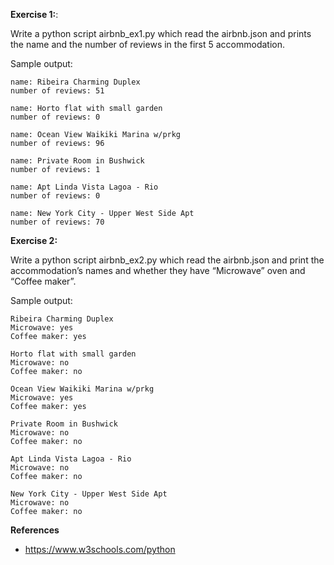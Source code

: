 **Exercise 1:**:

Write a python script airbnb_ex1.py which read the airbnb.json and prints the name and the number of reviews in the first 5 accommodation.

Sample output:
```
name: Ribeira Charming Duplex
number of reviews: 51

name: Horto flat with small garden
number of reviews: 0

name: Ocean View Waikiki Marina w/prkg
number of reviews: 96

name: Private Room in Bushwick
number of reviews: 1

name: Apt Linda Vista Lagoa - Rio
number of reviews: 0

name: New York City - Upper West Side Apt
number of reviews: 70

```



**Exercise 2:**

Write a python script airbnb_ex2.py which read the airbnb.json and print the accommodation’s names and whether they have “Microwave” oven and “Coffee maker”.

Sample output:

```
Ribeira Charming Duplex
Microwave: yes
Coffee maker: yes

Horto flat with small garden
Microwave: no
Coffee maker: no

Ocean View Waikiki Marina w/prkg
Microwave: yes
Coffee maker: yes

Private Room in Bushwick
Microwave: no
Coffee maker: no

Apt Linda Vista Lagoa - Rio
Microwave: no
Coffee maker: no

New York City - Upper West Side Apt
Microwave: no
Coffee maker: no

```




**References**

* https://www.w3schools.com/python
